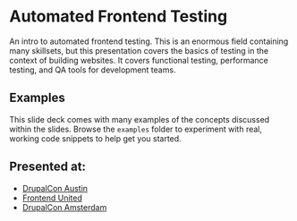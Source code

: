 # Automated Frontend Testing

An intro to automated frontend testing. This is an enormous field containing
many skillsets, but this presentation covers the basics of testing in the
context of building websites. It covers functional testing, performance testing,
and QA tools for development teams.

## Examples

This slide deck comes with many examples of the concepts discussed within the
slides. Browse the `examples` folder to experiment with real, working code
snippets to help get you started.

## Presented at:

* [DrupalCon Austin](https://austin2014.drupal.org/session/automated-frontend-testing)
* [Frontend United](http://frontendunited.org/session-info/frontend-testing-functional-performance-testing-visual-comparisons)
* [DrupalCon Amsterdam](https://amsterdam2014.drupal.org/session/automated-frontend-testing)
